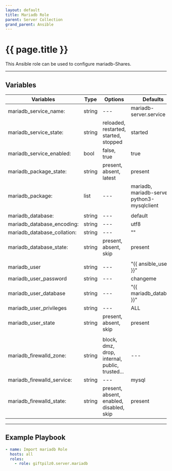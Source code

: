 ```yaml
---
layout: default
title: Mariadb Role
parent: Server Collection
grand_parent: Ansible
---
```


# {{ page.title }}

This Ansible role can be used to configure mariadb-Shares.

______________________________________________________________________

## Variables

| Variables                   | Type   | Options                                        | Defaults                                     |
| --------------------------- | ------ | ---------------------------------------------- | -------------------------------------------- |
| mariadb_service_name:       | string | ---                                            | mariadb-server.service                       |
| mariadb_service_state:      | string | reloaded, restarted, started, stopped          | started                                      |
| mariadb_service_enabled:    | bool   | false, true                                    | true                                         |
| mariadb_package_state:      | string | present, absent, latest                        | present                                      |
| mariadb_package:            | list   | ---                                            | mariadb, mariadb-server, python3-mysqlclient |
|                             |        |                                                |                                              |
| mariadb_database:           | string | ---                                            | default                                      |
| mariadb_database_encoding:  | string | ---                                            | utf8                                         |
| mariadb_database_collation: | string | ---                                            | ""                                           |
| mariadb_database_state:     | string | present, absent, skip                          | present                                      |
|                             |        |                                                |                                              |
| mariadb_user                | string | ---                                            | "{{ ansible_user }}"                         |
| mariadb_user_password       | string | ---                                            | changeme                                     |
| mariadb_user_database       | string | ---                                            | "{{ mariadb_database }}"                     |
| mariadb_user_privileges     | string | ---                                            | ALL                                          |
| mariadb_user_state          | string | present, absent, skip                          | present                                      |
|                             |        |                                                |                                              |
| mariadb_firewalld_zone:     | string | block, dmz, drop, internal, public, trusted... | ---                                          |
| mariadb_firewalld_service:  | string | ---                                            | mysql                                        |
| mariadb_firewalld_state:    | string | present, absent, enabled, disabled, skip       | present                                      |

______________________________________________________________________

## Example Playbook

```yaml
- name: Import mariadb Role
  hosts: all
  roles:
    - role: giftpilz0.server.mariadb
```
